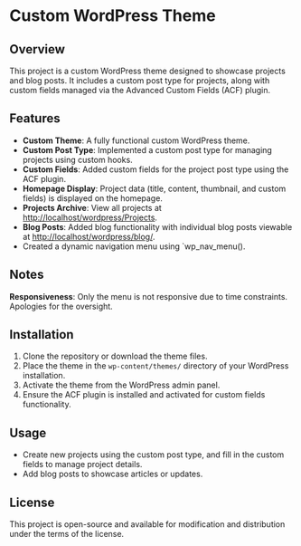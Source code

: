 # Custom WordPress Theme

## Overview

This project is a custom WordPress theme designed to showcase projects and blog posts. It includes a custom post type for projects, along with custom fields managed via the Advanced Custom Fields (ACF) plugin.

## Features

- **Custom Theme**: A fully functional custom WordPress theme.
- **Custom Post Type**: Implemented a custom post type for managing projects using custom hooks.
- **Custom Fields**: Added custom fields for the project post type using the ACF plugin.
- **Homepage Display**: Project data (title, content, thumbnail, and custom fields) is displayed on the homepage.
- **Projects Archive**: View all projects at [http://localhost/wordpress/Projects](http://localhost/wordpress/Projects).
- **Blog Posts**: Added blog functionality with individual blog posts viewable at [http://localhost/wordpress/blog/](http://localhost/wordpress/blog/).
- Created a dynamic navigation menu using `wp_nav_menu().

## Notes

**Responsiveness**: Only the menu is not responsive due to time constraints. Apologies for the oversight.

## Installation

1. Clone the repository or download the theme files.
2. Place the theme in the `wp-content/themes/` directory of your WordPress installation.
3. Activate the theme from the WordPress admin panel.
4. Ensure the ACF plugin is installed and activated for custom fields functionality.

## Usage

- Create new projects using the custom post type, and fill in the custom fields to manage project details.
- Add blog posts to showcase articles or updates.

## License

This project is open-source and available for modification and distribution under the terms of the license.
